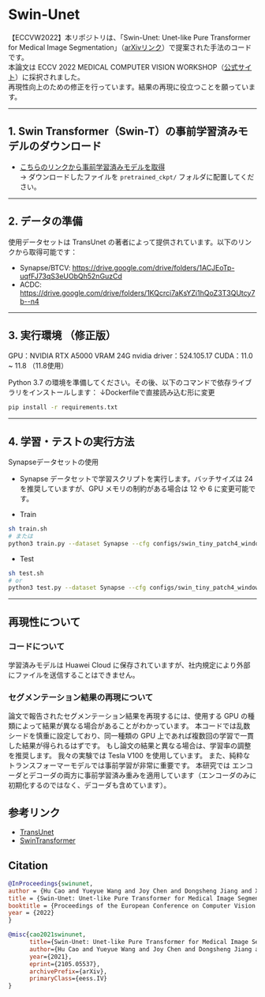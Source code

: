 # Swin-Unet  
【ECCVW2022】本リポジトリは、「Swin-Unet: Unet-like Pure Transformer for Medical Image Segmentation」（[arXivリンク](https://arxiv.org/abs/2105.05537)）で提案された手法のコードです。  
本論文は ECCV 2022 MEDICAL COMPUTER VISION WORKSHOP（[公式サイト](https://mcv-workshop.github.io/)）に採択されました。  
再現性向上のための修正を行っています。結果の再現に役立つことを願っています。

---

## 1. Swin Transformer（Swin-T）の事前学習済みモデルのダウンロード  
* [こちらのリンクから事前学習済みモデルを取得](https://drive.google.com/drive/folders/1UC3XOoezeum0uck4KBVGa8osahs6rKUY?usp=sharing)  
  → ダウンロードしたファイルを `pretrained_ckpt/` フォルダに配置してください。

---

## 2. データの準備  

使用データセットは TransUnet の著者によって提供されています。以下のリンクから取得可能です：  
- Synapse/BTCV: https://drive.google.com/drive/folders/1ACJEoTp-uqfFJ73qS3eUObQh52nGuzCd  
- ACDC: https://drive.google.com/drive/folders/1KQcrci7aKsYZi1hQoZ3T3QUtcy7b--n4



---

## 3. 実行環境 （修正版）

GPU：NVIDIA RTX A5000 VRAM 24G
nvidia driver：524.105.17
CUDA：11.0 ~ 11.8 （11.8使用）


Python 3.7 の環境を準備してください。その後、以下のコマンドで依存ライブラリをインストールします：
↓Dockerfileで直接読み込む形に変更

```bash
pip install -r requirements.txt
```

---

## 4. 学習・テストの実行方法

Synapseデータセットの使用

- Synapse データセットで学習スクリプトを実行します。バッチサイズは 24 を推奨していますが、GPU メモリの制約がある場合は 12 や 6 に変更可能です。

- Train

```bash
sh train.sh 
# または 
python3 train.py --dataset Synapse --cfg configs/swin_tiny_patch4_window7_224_lite.yaml --root_path your DATA_DIR --max_epochs 150 --output_dir your OUT_DIR  --img_size 224 --base_lr 0.05 --batch_size 24
```

- Test 

```bash
sh test.sh 
# or 
python3 test.py --dataset Synapse --cfg configs/swin_tiny_patch4_window7_224_lite.yaml --is_saveni --volume_path your DATA_DIR --output_dir your OUT_DIR --max_epoch 150 --base_lr 0.05 --img_size 224 --batch_size 24
```

---

## 再現性について

### コードについて
学習済みモデルは Huawei Cloud に保存されていますが、社内規定により外部にファイルを送信することはできません。

### セグメンテーション結果の再現について
論文で報告されたセグメンテーション結果を再現するには、使用する GPU の種類によって結果が異なる場合があることがわかっています。
本コードでは乱数シードを慎重に設定しており、同一種類の GPU 上であれば複数回の学習で一貫した結果が得られるはずです。
もし論文の結果と異なる場合は、学習率の調整を推奨します。
我々の実験では Tesla V100 を使用しています。
また、純粋なトランスフォーマーモデルでは事前学習が非常に重要です。
本研究では エンコーダとデコーダの両方に事前学習済み重みを適用しています（エンコーダのみに初期化するのではなく、デコーダも含めています）。

## 参考リンク
* [TransUnet](https://github.com/Beckschen/TransUNet)
* [SwinTransformer](https://github.com/microsoft/Swin-Transformer)

## Citation

```bibtex
@InProceedings{swinunet,
author = {Hu Cao and Yueyue Wang and Joy Chen and Dongsheng Jiang and Xiaopeng Zhang and Qi Tian and Manning Wang},
title = {Swin-Unet: Unet-like Pure Transformer for Medical Image Segmentation},
booktitle = {Proceedings of the European Conference on Computer Vision Workshops(ECCVW)},
year = {2022}
}

@misc{cao2021swinunet,
      title={Swin-Unet: Unet-like Pure Transformer for Medical Image Segmentation}, 
      author={Hu Cao and Yueyue Wang and Joy Chen and Dongsheng Jiang and Xiaopeng Zhang and Qi Tian and Manning Wang},
      year={2021},
      eprint={2105.05537},
      archivePrefix={arXiv},
      primaryClass={eess.IV}
}
```
